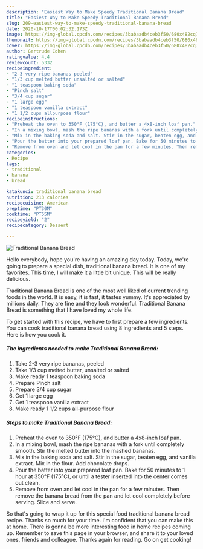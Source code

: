 ```yaml
---
description: "Easiest Way to Make Speedy Traditional Banana Bread"
title: "Easiest Way to Make Speedy Traditional Banana Bread"
slug: 209-easiest-way-to-make-speedy-traditional-banana-bread
date: 2020-10-17T00:02:32.173Z
image: https://img-global.cpcdn.com/recipes/3babaadb4ceb3f50/680x482cq70/traditional-banana-bread-recipe-main-photo.jpg
thumbnail: https://img-global.cpcdn.com/recipes/3babaadb4ceb3f50/680x482cq70/traditional-banana-bread-recipe-main-photo.jpg
cover: https://img-global.cpcdn.com/recipes/3babaadb4ceb3f50/680x482cq70/traditional-banana-bread-recipe-main-photo.jpg
author: Gertrude Cohen
ratingvalue: 4.4
reviewcount: 5332
recipeingredient:
- "2-3 very ripe bananas peeled"
- "1/3 cup melted butter unsalted or salted"
- "1 teaspoon baking soda"
- "Pinch salt"
- "3/4 cup sugar"
- "1 large egg"
- "1 teaspoon vanilla extract"
- "1 1/2 cups allpurpose flour"
recipeinstructions:
- "Preheat the oven to 350°F (175°C), and butter a 4x8-inch loaf pan."
- "In a mixing bowl, mash the ripe bananas with a fork until completely smooth. Stir the melted butter into the mashed bananas."
- "Mix in the baking soda and salt. Stir in the sugar, beaten egg, and vanilla extract. Mix in the flour. Add chocolate drops."
- "Pour the batter into your prepared loaf pan. Bake for 50 minutes to 1 hour at 350°F (175°C), or until a tester inserted into the center comes out clean."
- "Remove from oven and let cool in the pan for a few minutes. Then remove the banana bread from the pan and let cool completely before serving. Slice and serve."
categories:
- Recipe
tags:
- traditional
- banana
- bread

katakunci: traditional banana bread 
nutrition: 213 calories
recipecuisine: American
preptime: "PT30M"
cooktime: "PT55M"
recipeyield: "2"
recipecategory: Dessert

---
```



![Traditional Banana Bread](https://img-global.cpcdn.com/recipes/3babaadb4ceb3f50/680x482cq70/traditional-banana-bread-recipe-main-photo.jpg)

Hello everybody, hope you're having an amazing day today. Today, we're going to prepare a special dish, traditional banana bread. It is one of my favorites. This time, I will make it a little bit unique. This will be really delicious.



Traditional Banana Bread is one of the most well liked of current trending foods in the world. It is easy, it is fast, it tastes yummy. It's appreciated by millions daily. They are fine and they look wonderful. Traditional Banana Bread is something that I have loved my whole life.


To get started with this recipe, we have to first prepare a few ingredients. You can cook traditional banana bread using 8 ingredients and 5 steps. Here is how you cook it.

<!--inarticleads1-->

##### The ingredients needed to make Traditional Banana Bread:

1. Take 2-3 very ripe bananas, peeled
1. Take 1/3 cup melted butter, unsalted or salted
1. Make ready 1 teaspoon baking soda
1. Prepare Pinch salt
1. Prepare 3/4 cup sugar
1. Get 1 large egg
1. Get 1 teaspoon vanilla extract
1. Make ready 1 1/2 cups all-purpose flour




<!--inarticleads2-->

##### Steps to make Traditional Banana Bread:

1. Preheat the oven to 350°F (175°C), and butter a 4x8-inch loaf pan.
1. In a mixing bowl, mash the ripe bananas with a fork until completely smooth. Stir the melted butter into the mashed bananas.
1. Mix in the baking soda and salt. Stir in the sugar, beaten egg, and vanilla extract. Mix in the flour. Add chocolate drops.
1. Pour the batter into your prepared loaf pan. Bake for 50 minutes to 1 hour at 350°F (175°C), or until a tester inserted into the center comes out clean.
1. Remove from oven and let cool in the pan for a few minutes. Then remove the banana bread from the pan and let cool completely before serving. Slice and serve.




So that's going to wrap it up for this special food traditional banana bread recipe. Thanks so much for your time. I'm confident that you can make this at home. There is gonna be more interesting food in home recipes coming up. Remember to save this page in your browser, and share it to your loved ones, friends and colleague. Thanks again for reading. Go on get cooking!
